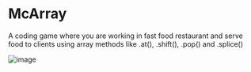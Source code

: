 <h1>McArray</h1>
A coding game where you are working in fast food restaurant and serve food to clients using array methods like .at(), .shift(), .pop() and .splice()

![image](https://user-images.githubusercontent.com/95056942/179859272-e46ca652-b5be-4e3a-b0c5-dca6d895a024.png)

